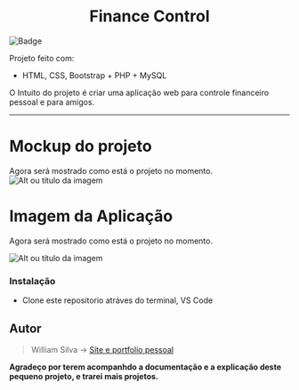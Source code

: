 # <center>Finance Control</center>

![Badge](https://img.shields.io/static/v1?label=bootstrap&message=PHP8.2&color=white&style=for-the-badge&logo=bootstrap)


Projeto feito com:
 - HTML, CSS, Bootstrap + PHP + MySQL 

O Intuito do projeto é criar uma aplicação web para controle financeiro pessoal e para amigos.
___

# Mockup do projeto
Agora será mostrado como está o projeto no momento.
![Alt ou título da imagem](src/gif/react_sass_portfolio.gif)
&nbsp;

# Imagem da Aplicação
Agora será mostrado como está o projeto no momento.

![Alt ou título da imagem](src/gif/react_sass_portfolio.gif)
&nbsp;

### Instalação
- Clone este repositorio atráves do terminal, VS Code 

## Autor

> William Silva -> [Site e portfolio pessoal](https://bywilliams.github.io/portfolio/)

**Agradeço por terem acompanhdo a documentação e a explicação deste pequeno projeto, e trarei mais projetos.**
